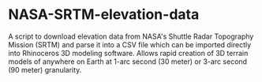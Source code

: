 # NASA-SRTM-elevation-data
A script to download elevation data from NASA's Shuttle Radar Topography Mission (SRTM) and parse it into a CSV file which can be imported directly into Rhinoceros 3D modeling software. Allows rapid creation of 3D terrain models of anywhere on Earth at 1-arc second (30 meter) or 3-arc second (90 meter) granularity.
